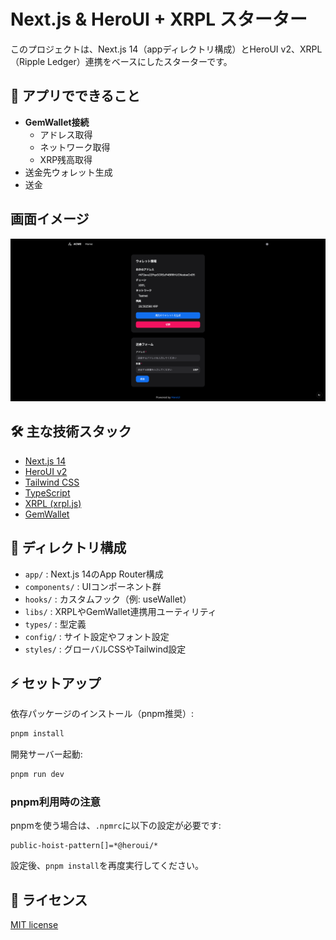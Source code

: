 # Next.js & HeroUI + XRPL スターター

このプロジェクトは、Next.js 14（appディレクトリ構成）とHeroUI v2、XRPL（Ripple Ledger）連携をベースにしたスターターです。

## 🚀 アプリでできること

- **GemWallet接続**
  - アドレス取得
  - ネットワーク取得
  - XRP残高取得
- 送金先ウォレット生成
- 送金

## 画面イメージ

![画面イメージ](./public/screen.png)

## 🛠 主な技術スタック

- [Next.js 14](https://nextjs.org/docs/getting-started)
- [HeroUI v2](https://heroui.com/)
- [Tailwind CSS](https://tailwindcss.com/)
- [TypeScript](https://www.typescriptlang.org/)
- [XRPL (xrpl.js)](https://github.com/XRPLF/xrpl.js#readme)
- [GemWallet](https://gemwallet.app/docs/user-guide/introduction)

## 📁 ディレクトリ構成

- `app/`         : Next.js 14のApp Router構成
- `components/`  : UIコンポーネント群
- `hooks/`       : カスタムフック（例: useWallet）
- `libs/`        : XRPLやGemWallet連携用ユーティリティ
- `types/`       : 型定義
- `config/`      : サイト設定やフォント設定
- `styles/`      : グローバルCSSやTailwind設定

## ⚡️ セットアップ

依存パッケージのインストール（pnpm推奨）:

```bash
pnpm install
```

開発サーバー起動:

```bash
pnpm run dev
```

### pnpm利用時の注意

pnpmを使う場合は、`.npmrc`に以下の設定が必要です:

```
public-hoist-pattern[]=*@heroui/*
```

設定後、`pnpm install`を再度実行してください。

## 📄 ライセンス

[MIT license](./LICENSE)
